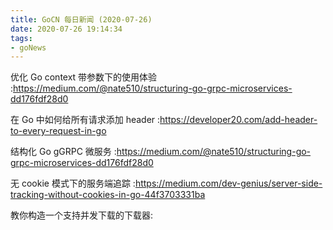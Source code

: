 ```yaml
---
title: GoCN 每日新闻 (2020-07-26)
date: 2020-07-26 19:14:34
tags:
- goNews
---
```

优化 Go context 带参数下的使用体验 :https://medium.com/@nate510/structuring-go-grpc-microservices-dd176fdf28d0

在 Go 中如何给所有请求添加 header :https://developer20.com/add-header-to-every-request-in-go

结构化 Go gGRPC 微服务 :https://medium.com/@nate510/structuring-go-grpc-microservices-dd176fdf28d0

无 cookie 模式下的服务端追踪 :https://medium.com/dev-genius/server-side-tracking-without-cookies-in-go-44f3703331ba

教你构造一个支持并发下载的下载器:

